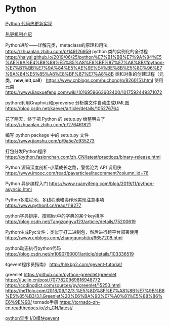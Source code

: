 # Python

[Python 代码热更新实现](https://toutiao.io/posts/edo9eh/preview)

[热更机制介绍](https://www.zhihu.com/question/29575814)

Python进阶——详解元类，metaclass的原理和用法
	https://zhuanlan.zhihu.com/p/149126959
python 类的实例化的全过程
	https://halysl.github.io/2019/06/25/python%E7%B1%BB%E7%9A%84%E5%AE%9A%E4%B9%89%E5%85%A8%E8%BF%87%E7%A8%8B/#python-%E7%B1%BB%E7%9A%84%E5%AE%9E%E4%BE%8B%E5%8C%96%E7%9A%84%E5%85%A8%E8%BF%87%E7%A8%8B
类和对象的创建过程（元类，__new__,__init__,__call__）
	https://www.cnblogs.com/huchong/p/8260151.html
使用元类
	https://www.liaoxuefeng.com/wiki/1016959663602400/1017592449371072

python:利用Graphviz和pyreverse 分析类文件自动生成UML图
	https://blog.csdn.net/kaever/article/details/105276764


花了两天，终于把 Python 的 setup.py 给整明白了
	https://zhuanlan.zhihu.com/p/276461821

编写 python package 中的 setup.py 文件
	https://www.jianshu.com/p/9a5e7c935273

打包分发Python程序
	https://python.fasionchan.com/zh_CN/latest/practices/binary-release.html

Python 源码深度剖析-小菜成长之路，警惕沦为 API 调用侠
	https://www.imooc.com/read/payarticleelitecomment?column_id=76

Python 异步编程入门
	https://www.ruanyifeng.com/blog/2019/11/python-asyncio.html


Python多进程池、多线程池和协作池实现注意事项
	https://www.pythonf.cn/read/119277

python字典排序、按照list中的字典的某个key排序
	https://blog.csdn.net/Tangzongyu123/article/details/75200619

Python生成Pyc文件：类似于打二进制包，然后进行跨平台部署使用
	https://www.cnblogs.com/zhangqunshi/p/6657208.html
	
python动态执行python代码
	https://blog.csdn.net/m1090760001/article/details/103336519

《gevent程序员指南》
	http://hhkbp2.com/gevent-tutorial/

greenlet
	https://github.com/python-greenlet/greenlet
	https://juejin.cn/post/7077820969816948772
	https://codingdict.com/sources/py/greenlet/15253.html
	https://he11olx.com/2018/09/12/3.%E5%8D%8F%E7%A8%8B%E7%9B%B8%E5%85%B3/3.1.Greenlet%20%E6%BA%90%E7%A0%81%E5%88%86%E6%9E%90/
tornado手册
	https://tornado-zh-cn.readthedocs.io/zh_CN/latest/


[python异步 I/O模块gevent](https://www.361way.com/python-gevent/5329.html)